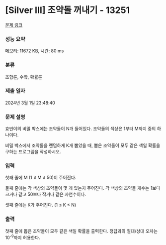 # [Silver III] 조약돌 꺼내기 - 13251 

[문제 링크](https://www.acmicpc.net/problem/13251) 

### 성능 요약

메모리: 11672 KB, 시간: 80 ms

### 분류

조합론, 수학, 확률론

### 제출 일자

2024년 3월 1일 23:48:40

### 문제 설명

<p>효빈이의 비밀 박스에는 조약돌이 N개 들어있다. 조약돌의 색상은 1부터 M까지 중의 하나이다.</p>

<p>비밀 박스에서 조약돌을 랜덤하게 K개 뽑았을 때, 뽑은 조약돌이 모두 같은 색일 확률을 구하는 프로그램을 작성하시오. </p>

### 입력 

 <p>첫째 줄에 M (1 ≤ M ≤ 50)이 주어진다.</p>

<p>둘째 줄에는 각 색상의 조약돌이 몇 개 있는지 주어진다. 각 색상의 조약돌 개수는 1보다 크거나 같고 50보다 작거나 같은 자연수이다.</p>

<p>셋째 줄에는 K가 주어진다. (1 ≤ K ≤ N)</p>

### 출력 

 <p>첫째 줄에 뽑은 조약돌이 모두 같은 색일 확률을 출력한다. 정답과의 절대/상대 오차는 10<sup>-9</sup>까지 허용한다.</p>

